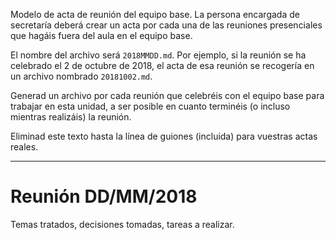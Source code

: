 Modelo de acta de reunión del equipo base. La persona encargada de secretaría deberá crear un acta por cada una de las reuniones presenciales que hagáis fuera del aula en el equipo base.

El nombre del archivo será `2018MMDD.md`. Por ejemplo, si la reunión se ha celebrado el 2 de octubre de 2018, el acta de esa reunión se recogería en un archivo nombrado `20181002.md`.

Generad un archivo por cada reunión que celebréis con el equipo base para trabajar en esta unidad, a ser posible en cuanto terminéis (o incluso mientras realizáis) la reunión.

Eliminad este texto hasta la línea de guiones (incluida) para vuestras actas reales.

-------------------------

# Reunión DD/MM/2018

Temas tratados, decisiones tomadas, tareas a realizar.